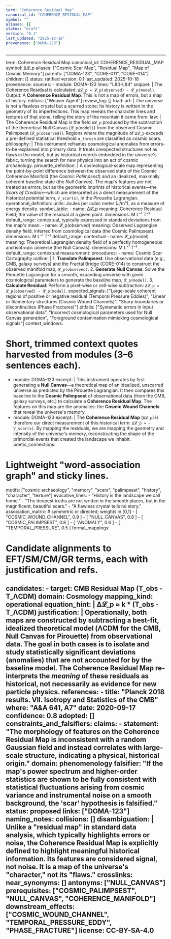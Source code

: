 ```yaml
---
term: "Coherence Residual Map"
canonical_id: "COHERENCE_RESIDUAL_MAP"
symbol: ""
aliases: []
status: "draft"
version: "0.1"
last_updated: "2025-10-18"
provenance: ["DOMA-123"]
---
```


---
term: Coherence Residual Map
canonical_id: COHERENCE_RESIDUAL_MAP
symbol: Δ𝓛_p
aliases: ["Cosmic Scar Map", "Residual Map", "Map of Cosmic Memory"]
parents: ["DOMA-123", "CORE-011", "CORE-014"]
children: []
status: ratified
version: 0.1
last_updated: 2025-10-18
provenance:
  sources:
    - module: DOMA-123
      lines: "L80-L84"
      snippet: |
        The Coherence Residual is calculated: `Δ𝓛_p = 𝓛_p(observed) - 𝓛_p(model)`.
        Output: A **Coherence Residual Map**. This is not a map of errors, but a map of history.
  editors: ["Weaver Agent"]
  review_log: []
triad:
  art: |
    The universe is not a flawless crystal but a scarred stone; its history is written in the geometry of its imperfections. This map reveals the character lines and textures of that stone, telling the story of the mountain it came from.
  law: |
    The Coherence Residual Map is the field `Δ𝓛_p` produced by the subtraction of the theoretical Null Canvas (`𝓛_p(model)`) from the observed Cosmic Palimpsest (`𝓛_p(observed)`). Regions where the magnitude of `Δ𝓛_p` exceeds a pre-defined statistical threshold `σ_thresh` are classified as cosmic scars.
  philosophy: |
    This instrument reframes cosmological anomalies from errors-to-be-explained into primary data. It treats unexpected structures not as flaws in the model, but as historical records embedded in the universe's fabric, turning the search for new physics into an act of cosmic archaeology.
pirouette_definition: |
  A cosmological-scale map representing the point-by-point difference between the observed state of the Cosmic Coherence Manifold (the *Cosmic Palimpsest*) and an idealized, maximally coherent baseline state (the *Null Canvas*). The map's features are not treated as errors, but as the geometric imprints of historical events—the *Scars of Creation*—which are interpreted as a direct measurement of the historical potential term, `V_scar(x)`, in the Pirouette Lagrangian.
operational_definition:
  units: Joules per cubic meter (J/m³), as a measure of energy density.
  symbol_table:
    - name: Δ𝓛_p
      meaning: Coherence Residual Field; the value of the residual at a given point.
      dimensions: M L⁻¹ T⁻²
      default_range: contextual, typically expressed in standard deviations from the map's mean.
    - name: 𝓛_p(observed)
      meaning: Observed Lagrangian density field, inferred from cosmological data (the Cosmic Palimpsest).
      dimensions: M L⁻¹ T⁻²
      default_range: contextual
    - name: 𝓛_p(model)
      meaning: Theoretical Lagrangian density field of a perfectly homogeneous and isotropic universe (the Null Canvas).
      dimensions: M L⁻¹ T⁻²
      default_range: contextual
  measurement:
    procedures:
      - name: Cosmic Scar Cartography
        outline: |
          1.  **Translate Palimpsest**: Use observational data (e.g., CMB, galaxy surveys) and the Fractal Bridge (CORE-014) to construct the observed manifold map, `𝓛_p(observed)`.
          2.  **Generate Null Canvas**: Solve the Pirouette Lagrangian for a smooth, expanding universe with given cosmological parameters to generate the baseline map, `𝓛_p(model)`.
          3.  **Calculate Residual**: Perform a pixel-wise or cell-wise subtraction: `Δ𝓛_p = 𝓛_p(observed) - 𝓛_p(model)`.
        expected_signals: ["Large-scale coherent regions of positive or negative residual (Temporal Pressure Eddies)", "Linear or filamentary structures (Cosmic Wound Channels)", "Sharp boundaries or discontinuities (Phase Fractures)"]
        pitfalls: ["Systematic errors in input observational data", "Incorrect cosmological parameters used for Null Canvas generation", "Foreground contamination mimicking cosmological signals"]
context_windows:
  # Short, trimmed context quotes harvested from modules (3–6 sentences each).
  - module: DOMA-123
    excerpt: |
      This instrument operates by first generating a **Null Canvas**—a theoretical map of an idealized, unscarred universe as predicted by the Pirouette Lagrangian. It then compares this baseline to the **Cosmic Palimpsest** of observational data (from the CMB, galaxy surveys, etc.) to calculate a **Coherence Residual Map**. The features on this map are the anomalies: the **Cosmic Wound Channels** that reveal the universe's memory.
  - module: DOMA-123
    excerpt: |
      The **Coherence Residual Map** (`Δ𝓛_p`) is therefore our direct measurement of this historical term: `Δ𝓛_p ≈ -V_scar(x)`. By mapping the residuals, we are mapping the geometry and intensity of the universe's memory, reconstructing the shape of the primordial events that created the landscape we inhabit.
poetic_connections:
  # Lightweight "word-association graph" and sticky lines.
  motifs: ["cosmic archaeology", "memory", "scars", "palimpsest", "history", "character", "texture"]
  evocative_lines:
    - "History is the landscape we call home."
    - "The deepest truths are not written in the smooth places, but in the magnificent, beautiful scars."
    - "A flawless crystal tells no story."
  association_matrix:
    # symmetric or directed; weights in [0,1]
    - [ "COSMIC_WOUND_CHANNEL", 0.9 ]
    - [ "NULL_CANVAS", 0.8 ]
    - [ "COSMIC_PALIMPSEST", 0.8 ]
    - [ "ANOMALY", 0.6 ]
    - [ "TEMPORAL_PRESSURE", 0.5 ]
formal_mappings:
  # Candidate alignments to EFT/SM/CM/GR terms, each with justification and refs.
  candidates:
    - target: CMB Residual Map (T_obs - T_ΛCDM)
      domain: Cosmology
      mapping_kind: operational
      equation_hint: |
        Δ𝓛_p ≈ k * (T_obs - T_ΛCDM)
      justification: |
        Operationally, both maps are constructed by subtracting a best-fit, idealized theoretical model (ΛCDM for the CMB, Null Canvas for Pirouette) from observational data. The goal in both cases is to isolate and study statistically significant deviations (anomalies) that are not accounted for by the baseline model. The Coherence Residual Map re-interprets the *meaning* of these residuals as historical, not necessarily as evidence for new particle physics.
      references:
        - title: "Planck 2018 results. VII. Isotropy and Statistics of the CMB"
          where: "A&A 641, A7"
          date: 2020-09-17
      confidence: 0.8
  adopted: []
constraints_and_falsifiers:
  claims:
    - statement: "The morphology of features on the Coherence Residual Map is inconsistent with a random Gaussian field and instead correlates with large-scale structure, indicating a physical, historical origin."
      domain: phenomenology
      falsifier: "If the map's power spectrum and higher-order statistics are shown to be fully consistent with statistical fluctuations arising from cosmic variance and instrumental noise on a smooth background, the 'scar' hypothesis is falsified."
      status: proposed
      links: ["DOMA-123"]
naming_notes:
  collisions: []
  disambiguation: |
    Unlike a "residual map" in standard data analysis, which typically highlights errors or noise, the Coherence Residual Map is explicitly defined to highlight meaningful historical information. Its features are considered signal, not noise. It is a map of the universe's "character," not its "flaws."
crosslinks:
  near_synonyms: []
  antonyms: ["NULL_CANVAS"]
  prerequisites: ["COSMIC_PALIMPSEST", "NULL_CANVAS", "COHERENCE_MANIFOLD"]
  downstream_effects: ["COSMIC_WOUND_CHANNEL", "TEMPORAL_PRESSURE_EDDY", "PHASE_FRACTURE"]
license: CC-BY-SA-4.0
---